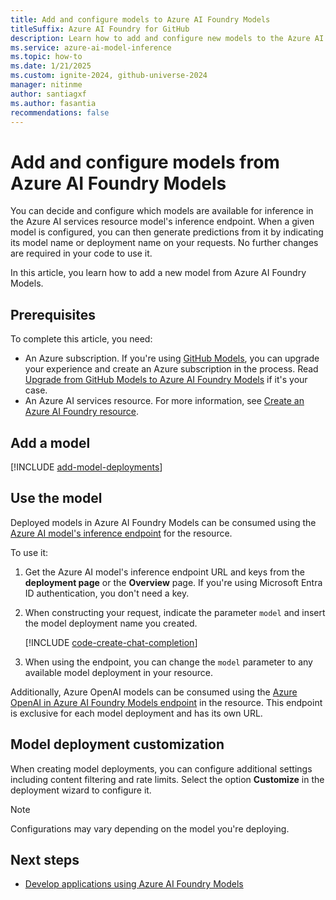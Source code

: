 ```yaml
---
title: Add and configure models to Azure AI Foundry Models
titleSuffix: Azure AI Foundry for GitHub
description: Learn how to add and configure new models to the Azure AI model inference endpoint in Azure AI Foundry for GitHub.
ms.service: azure-ai-model-inference
ms.topic: how-to
ms.date: 1/21/2025
ms.custom: ignite-2024, github-universe-2024
manager: nitinme
author: santiagxf
ms.author: fasantia 
recommendations: false
---
```


# Add and configure models from Azure AI Foundry Models

You can decide and configure which models are available for inference in the Azure AI services resource model's inference endpoint. When a given model is configured, you can then generate predictions from it by indicating its model name or deployment name on your requests. No further changes are required in your code to use it.

In this article, you learn how to add a new model from Azure AI Foundry Models.

## Prerequisites

To complete this article, you need:

* An Azure subscription. If you're using [GitHub Models](https://docs.github.com/en/github-models/), you can upgrade your experience and create an Azure subscription in the process. Read [Upgrade from GitHub Models to Azure AI Foundry Models](../quickstart-github-models.md) if it's your case.
* An Azure AI services resource. For more information, see [Create an Azure AI Foundry resource](../quickstart-create-resources.md).

## Add a model

[!INCLUDE [add-model-deployments](../../includes/github/add-model-deployments.md)]

## Use the model

Deployed models in Azure AI Foundry Models can be consumed using the [Azure AI model's inference endpoint](../../concepts/endpoints.md) for the resource.

To use it:

1. Get the Azure AI model's inference endpoint URL and keys from the **deployment page** or the **Overview** page. If you're using Microsoft Entra ID authentication, you don't need a key.

2. When constructing your request, indicate the parameter `model` and insert the model deployment name you created.

    [!INCLUDE [code-create-chat-completion](../../includes/code-create-chat-completion.md)]

3. When using the endpoint, you can change the `model` parameter to any available model deployment in your resource.

Additionally, Azure OpenAI models can be consumed using the [Azure OpenAI in Azure AI Foundry Models endpoint](../../../../ai-services/openai/supported-languages.md) in the resource. This endpoint is exclusive for each model deployment and has its own URL.

## Model deployment customization

When creating model deployments, you can configure additional settings including content filtering and rate limits. Select the option **Customize** in the deployment wizard to configure it.

> [!NOTE]
> Configurations may vary depending on the model you're deploying.

## Next steps

* [Develop applications using Azure AI Foundry Models](../../supported-languages.md)